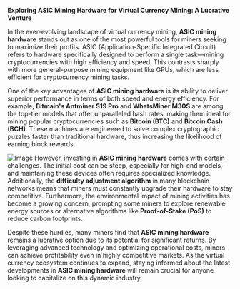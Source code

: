 **Exploring ASIC Mining Hardware for Virtual Currency Mining: A Lucrative Venture**

In the ever-evolving landscape of virtual currency mining, **ASIC mining hardware** stands out as one of the most powerful tools for miners seeking to maximize their profits. ASIC (Application-Specific Integrated Circuit) refers to hardware specifically designed to perform a single task—mining cryptocurrencies with high efficiency and speed. This contrasts sharply with more general-purpose mining equipment like GPUs, which are less efficient for cryptocurrency mining tasks.

One of the key advantages of **ASIC mining hardware** is its ability to deliver superior performance in terms of both speed and energy efficiency. For example, **Bitmain's Antminer S19 Pro** and **WhatsMiner M30S** are among the top-tier models that offer unparalleled hash rates, making them ideal for mining popular cryptocurrencies such as **Bitcoin (BTC)** and **Bitcoin Cash (BCH)**. These machines are engineered to solve complex cryptographic puzzles faster than traditional hardware, thus increasing the likelihood of earning block rewards.


![Image](https://github.com/user-attachments/assets/31692037-0104-4703-abd1-696b6a7dd41b)
However, investing in **ASIC mining hardware** comes with certain challenges. The initial cost can be steep, especially for high-end models, and maintaining these devices often requires specialized knowledge. Additionally, the **difficulty adjustment algorithm** in many blockchain networks means that miners must constantly upgrade their hardware to stay competitive. Furthermore, the environmental impact of mining activities has become a growing concern, prompting some miners to explore renewable energy sources or alternative algorithms like **Proof-of-Stake (PoS)** to reduce carbon footprints.

Despite these hurdles, many miners find that **ASIC mining hardware** remains a lucrative option due to its potential for significant returns. By leveraging advanced technology and optimizing operational costs, miners can achieve profitability even in highly competitive markets. As the virtual currency ecosystem continues to expand, staying informed about the latest developments in **ASIC mining hardware** will remain crucial for anyone looking to capitalize on this dynamic industry.